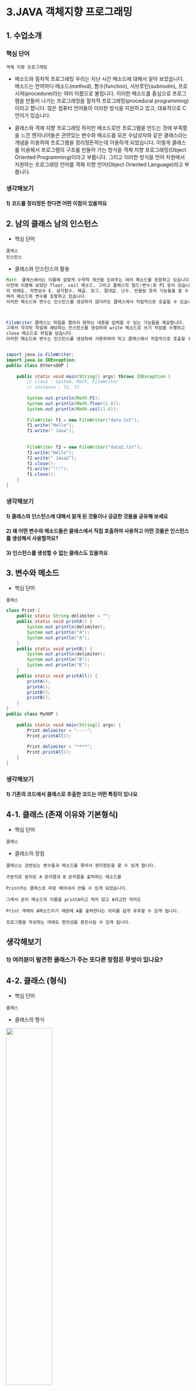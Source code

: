 # 3.JAVA 객체지향 프로그래밍


## 1. 수업소개

### 핵심 단어
```
객체 지향 프로그래밍
```

- 메소드와 절차적 프로그래밍
우리는 지난 시간 메소드에 대해서 알아 보았습니다.
메소드는 언어마다
메소드(method), 함수(function), 서브루틴(subroutin), 프로시져(procedure)라는
여러 이름으로 불립니다.
이러한 메소드를 중심으로 프로그램을 만들어 나가는 프로그래밍을
절차적 프로그래밍(procedural programming)이라고 합니다.
많은 컴퓨터 언어들이 이러한 방식을 지원하고 있고, 대표적으로 C언어가 있습니다.



- 클래스와 객체 지향 프로그래밍
하지만 메소드로만 프로그램을 만드는 것에 부족함을 느낀 엔지니어들은
관련있는 변수와 메소드를 모은 수납상자와 같은 클래스라는 개념을 이용하여 
프로그램을 정리정돈하는데 이용하게 되었습니다.
이렇게 클래스를 이용해서 프로그램의 구조를 만들어 가는 방식을
객체 지향 프로그래밍(Object Oriented Programming)이라고 부릅니다.
그리고 이러한 방식을 언어 차원에서 지원하는 프로그래밍 언어를
객체 지향 언어(Object Oriented Language)라고 부릅니다.

### 생각해보기

####  1) 코드를 정리정돈 한다면 어떤 이점이 있을까요


## 2. 남의 클래스 남의 인스턴스

- 핵심 단어
```
클래스
인스턴스
```

- 클래스와 인스턴스의 활용
``` java 
Math  클래스에서는 이름에 걸맞게 수학적 계산을 도와주는 여러 메소드를 포함하고 있습니다.
이전에 이용해 보았던 floor, ceil 메소드, 그리고 클래스의 필드(변수)로 PI 등이 있습니다.
이 외에도, 자연상수 E, 삼각함수, 제곱, 로그, 절대값, 난수, 반올림 등의 기능들을 할 수 있는 
여러 메소드와 변수를 포함하고 있습니다.
이러한 메소드와 변수는 인스턴스를 생성하지 않더라도 클래스에서 직접적으로 호출할 수 있습니다.



FileWriter 클래스는 파일을 열어서 원하는 내용을 입력할 수 있는 기능들을 제공합니다.
그래서 각각의 파일에 해당하는 인스턴스를 생성하여 write 메소드로 쓰기 작업을 수행하고
close 메소드로 파일을 닫습니다.
이러한 메소드와 변수는 인스턴스를 생성하여 사용하여야 하고 클래스에서 직접적으로 호출할 수 없습니다.


import java.io.FileWriter;
import java.io.IOException;
public class OthersOOP {
 
    public static void main(String[] args) throws IOException {
        // class : System, Math, FileWriter
        // instance : f1, f2
         
        System.out.println(Math.PI);
        System.out.println(Math.floor(1.8));
        System.out.println(Math.ceil(1.8));
         
        FileWriter f1 = new FileWriter("data.txt");
        f1.write("Hello");
        f1.write(" Java");
         
         
        FileWriter f2 = new FileWriter("data2.txt");
        f2.write("Hello");
        f2.write(" Java2");
        f2.close();    
        f1.write("!!!");
        f1.close();
    }
}
```


### 생각해보기

#### 1) 클래스와 인스턴스에 대해서 알게 된 것들이나 궁금한 것들을 공유해 보세요

#### 2) 왜 어떤 변수와 메소드들은 클래스에서 직접 호출하여 사용하고 어떤 것들은 인스턴스를 생성해서 사용할까요?

#### 3) 인스턴스를 생성할 수 없는 클래스도 있을까요


## 3. 변수와 메소드

- 핵심 단어
```
클래스
```

``` java
class Print {
	public static String delimiter = "";
	public static void printA() {
		System.out.println(delimiter);
		System.out.println("A");
		System.out.println("A");
	}
	public static void printB() {
		System.out.println(delimiter);
		System.out.println("B");
		System.out.println("B");
	}
	public static void printAll() {
		printA();
		printA();
		printB();
		printB();
	}
}
public class MyOOP {
	
	public static void main(String[] args) {
		Print.delimiter = "----";
		Print.printAll();
		
		Print.delimiter = "****";
		Print.printAll();
	}	
}
```
### 생각해보기

#### 1) 기존의 코드에서 클래스로 추출한 코드는 어떤 특징이 있나요

## 4-1. 클래스 (존재 이유와 기본형식)

- 핵심 단어
```
클래스
```

- 클래스의 장점
```
클래스는 관련있는 변수들과 메소드를 묶어서 정리정돈을 할 수 있게 합니다.

구분자로 분리된 A 문자열과 B 문자열을 출력하는 메소드를

Print라는 클래스로 따로 떼어내서 만들 수 있게 되었습니다.

그래서 굳이 메소드의 이름을 printA라고 적지 않고 A라고만 적어도

Print 객체의 A메소드이기 때문에 A를 출력한다는 의미를 쉽게 유추할 수 있게 됩니다.

프로그램을 작성하는 데에도 편의성을 증진시킬 수 있게 됩니다.

```

## 생각해보기

### 1) 여러분이 발견한 클래스가 주는 또다른 장점은 무엇이 있나요?


## 4-2. 클래스 (형식)
- 핵심 단어
```
클래스
```


- 클래스의 형식

<div>
<img src="https://github.com/heonilp/study/tree/master/JAVA%20study/%EC%89%BD%EA%B2%8C%20%EB%B0%B0%EC%9A%B0%EB%8A%94%20%EC%9E%90%EB%B0%942/3.%20JAVA%20%EA%B0%9D%EC%B2%B4%EC%A7%80%ED%96%A5%20%ED%94%84%EB%A1%9C%EA%B7%B8%EB%9E%98%EB%B0%8D/pc/1.PNG" width="50%"></img>
</div>

클래스는 한 파일에 여러 개를 넣을 수 있지만, 
접근제어자 public은 java 파일과 같은 이름의 클래스에 하나만 붙일 수 있습니다.
우리가 public 클래스를 실행하고자 할 때, 
자바의 소스코드를 실행하고자 할 때, 소스코드 파일명과 동일한 public 클래스를 컴파일해서
그 클래스의 main 메소드를 실행하도록 약속되어 있습니다.
소스 코드를 컴파일을 할 때 그 안에 들어 있는 클래스는
아래와 같이 따로따로 하나씩 class 파일로 만들어집니다.

<div>
<img src="https://github.com/heonilp/study/tree/master/JAVA%20study/%EC%89%BD%EA%B2%8C%20%EB%B0%B0%EC%9A%B0%EB%8A%94%20%EC%9E%90%EB%B0%942/3.%20JAVA%20%EA%B0%9D%EC%B2%B4%EC%A7%80%ED%96%A5%20%ED%94%84%EB%A1%9C%EA%B7%B8%EB%9E%98%EB%B0%8D/pc/2.PNG" width="50%"></img>
</div>


그러므로, 한 파일 안에 여러 클래스가 등장할 수도 있지만
여러 클래스를 각각 하나의 java 파일로 만들게 되면, 
프로그램의 기능별로 쪼개어서 소스 코드를 별도로 저장할 수 있게 됩니다.
실행을 담당하는 main 메소드가 들어 있는 MyOOP.java 파일,
프로그램의 실질적인 액션을 담당하는 Print.java 파일로 분리해서 
코드를 정리정돈 할 수 있게 됩니다.

### 생각해보기

#### 1) 여러 개의 클래스를 하나의 파일에 쓰는 것과, 각각 하나의 파일에 쓰는 것은 어떤 장단점이 있을까요